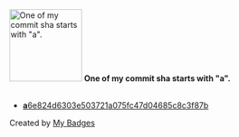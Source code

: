 <img src="https://my-badges.github.io/my-badges/a-commit.png" alt="One of my commit sha starts with &quot;a&quot;." title="One of my commit sha starts with &quot;a&quot;." width="128">
<strong>One of my commit sha starts with &quot;a&quot;.</strong>
<br><br>

- <a href="https://github.com/artemmufazalov/social_network/commit/a6e824d6303e503721a075fc47d04685c8c3f87b"><strong>a</strong>6e824d6303e503721a075fc47d04685c8c3f87b</a>


Created by <a href="https://github.com/my-badges/my-badges">My Badges</a>